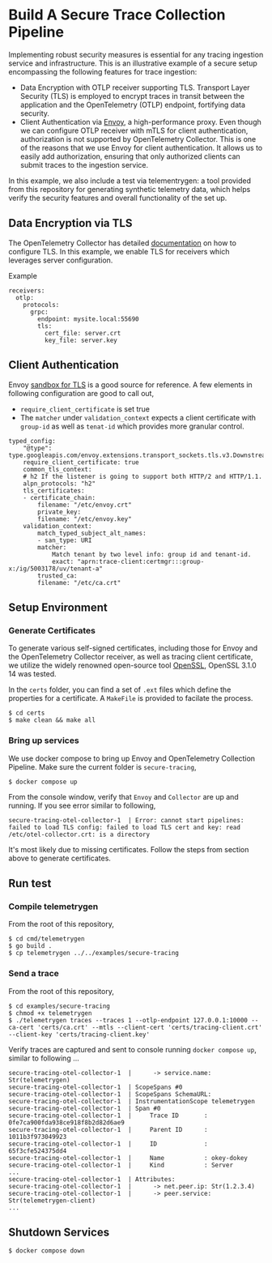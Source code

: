 # Build A Secure Trace Collection Pipeline 

Implementing robust security measures is essential for any tracing ingestion service and infrastructure. This is an illustrative example of a secure setup encompassing the following features for trace ingestion:

- Data Encryption with OTLP receiver supporting TLS. Transport Layer Security (TLS) is employed to encrypt traces in transit between the application and the OpenTelemetry (OTLP) endpoint, fortifying data security.
- Client Authentication via [Envoy](https://www.envoyproxy.io/docs/envoy/latest/start/start), a high-performance proxy. 
Even though we can configure OTLP receiver with mTLS for client authentication, authorization is not supported by OpenTelemetry Collector. This is one of the reasons that we use Envoy for client authentication. It allows us to easily add authorization, ensuring that only authorized clients can submit traces to the ingestion service.

In this example, we also include a test via telementrygen: a tool provided from this repository for generating synthetic telemetry data, which helps verify the security features and overall functionality of the set up. 


## Data Encryption via TLS
The OpenTelemetry Collector has detailed [documentation](https://github.com/open-telemetry/opentelemetry-collector/blob/main/config/configtls/README.md) on how to configure TLS. In this example, we enable TLS for receivers which leverages server configuration. 

Example
```
receivers:
  otlp:
    protocols:
      grpc:
        endpoint: mysite.local:55690
        tls:
          cert_file: server.crt
          key_file: server.key
```

## Client Authentication
Envoy [sandbox for TLS](https://www.envoyproxy.io/docs/envoy/latest/start/sandboxes/tls) is a good source for reference. A few elements in following configuration are good to call out,
- `require_client_certificate` is set true
- The `matcher` under `validation_context` expects a client certificate with `group-id` as well as `tenat-id` which provides more granular control.

```
typed_config:
    "@type": type.googleapis.com/envoy.extensions.transport_sockets.tls.v3.DownstreamTlsContext
    require_client_certificate: true
    common_tls_context:
    # h2 If the listener is going to support both HTTP/2 and HTTP/1.1.
    alpn_protocols: "h2"
    tls_certificates:
    - certificate_chain: 
        filename: "/etc/envoy.crt"
        private_key: 
        filename: "/etc/envoy.key"
    validation_context:
        match_typed_subject_alt_names:
        - san_type: URI
        matcher:
            Match tenant by two level info: group id and tenant-id.
            exact: "aprn:trace-client:certmgr:::group-x:/ig/5003178/uv/tenant-a"
        trusted_ca:
        filename: "/etc/ca.crt"
```

## Setup Environment
### Generate Certificates
To generate various self-signed certificates, including those for Envoy and the OpenTelemetry Collector receiver, as well as tracing client certificate, we utilize the widely renowned open-source tool [OpenSSL](https://www.openssl.org/source/), OpenSSL 3.1.0 14 was tested. 

In the `certs` folder, you can find a set of `.ext` files which define the properties for a certificate. A `MakeFile` is provided to facilate the process. 

```
$ cd certs
$ make clean && make all
```
### Bring up services
We use docker compose to bring up Envoy and OpenTelemetry Collection Pipeline. Make sure the current folder is `secure-tracing`, 

```
$ docker compose up
```
From the console window, verify that `Envoy` and `Collector` are up and running. If you see error similar to following,

```
secure-tracing-otel-collector-1  | Error: cannot start pipelines: failed to load TLS config: failed to load TLS cert and key: read /etc/otel-collector.crt: is a directory
```
It's most likely due to missing certificates. Follow the steps from section above to generate certificates. 

## Run test

### Compile telemetrygen
From the root of this repository, 
```
$ cd cmd/telemetrygen
$ go build . 
$ cp telemetrygen ../../examples/secure-tracing
```

### Send a trace
From the root of this repository,
```
$ cd examples/secure-tracing
$ chmod +x telemetrygen
$ ./telemetrygen traces --traces 1 --otlp-endpoint 127.0.0.1:10000 --ca-cert 'certs/ca.crt' --mtls --client-cert 'certs/tracing-client.crt' --client-key 'certs/tracing-client.key'
```

Verify traces are captured and sent to console running `docker compose up`, similar to following ...
```
secure-tracing-otel-collector-1  |      -> service.name: Str(telemetrygen)
secure-tracing-otel-collector-1  | ScopeSpans #0
secure-tracing-otel-collector-1  | ScopeSpans SchemaURL: 
secure-tracing-otel-collector-1  | InstrumentationScope telemetrygen 
secure-tracing-otel-collector-1  | Span #0
secure-tracing-otel-collector-1  |     Trace ID       : 0fe7ca900fda938ce918f8b2d82d6ae9
secure-tracing-otel-collector-1  |     Parent ID      : 1011b3f973049923
secure-tracing-otel-collector-1  |     ID             : 65f3cfe524375dd4
secure-tracing-otel-collector-1  |     Name           : okey-dokey
secure-tracing-otel-collector-1  |     Kind           : Server
...
secure-tracing-otel-collector-1  | Attributes:
secure-tracing-otel-collector-1  |      -> net.peer.ip: Str(1.2.3.4)
secure-tracing-otel-collector-1  |      -> peer.service: Str(telemetrygen-client)
...

``` 
## Shutdown Services
```
$ docker compose down
```
